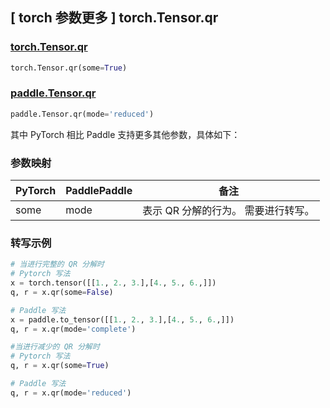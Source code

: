 ## [ torch 参数更多 ] torch.Tensor.qr

### [torch.Tensor.qr](https://pytorch.org/docs/stable/generated/torch.linalg.qr.html?highlight=qr#torch.linalg.qr)

```python
torch.Tensor.qr(some=True)
```

### [paddle.Tensor.qr](https://www.paddlepaddle.org.cn/documentation/docs/zh/api/paddle/linalg/qr_cn.html#qr)

```python
paddle.Tensor.qr(mode='reduced')
```

其中 PyTorch 相比 Paddle 支持更多其他参数，具体如下：

### 参数映射

| PyTorch | PaddlePaddle | 备注                   |
|---------|--------------|----------------------|
| some    | mode         | 表示 QR 分解的行为。 需要进行转写。 |


### 转写示例

```python
# 当进行完整的 QR 分解时
# Pytorch 写法
x = torch.tensor([[1., 2., 3.],[4., 5., 6.,]])
q, r = x.qr(some=False)

# Paddle 写法
x = paddle.to_tensor([[1., 2., 3.],[4., 5., 6.,]])
q, r = x.qr(mode='complete')

#当进行减少的 QR 分解时
# Pytorch 写法
q, r = x.qr(some=True)

# Paddle 写法
q, r = x.qr(mode='reduced')
```
